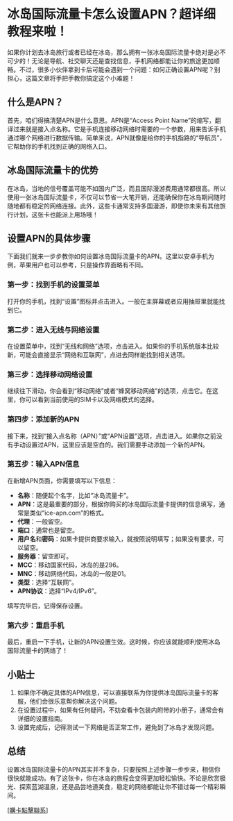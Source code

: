 # 冰岛国际流量卡怎么设置APN？超详细教程来啦！

如果你计划去冰岛旅行或者已经在冰岛，那么拥有一张冰岛国际流量卡绝对是必不可少的！无论是导航、社交聊天还是查找信息，手机网络都能让你的旅途更加顺畅。不过，很多小伙伴拿到卡后可能会遇到一个问题：如何正确设置APN呢？别担心，这篇文章将手把手教你搞定这个小难题！

## 什么是APN？

首先，咱们得搞清楚APN是什么意思。APN是“Access Point Name”的缩写，翻译过来就是接入点名称。它是手机连接移动网络时需要的一个参数，用来告诉手机通过哪个网络进行数据传输。简单来说，APN就像是给你的手机指路的“导航员”，它帮助你的手机找到正确的网络入口。

## 冰岛国际流量卡的优势

在冰岛，当地的信号覆盖可能不如国内广泛，而且国际漫游费用通常都很高。所以使用一张冰岛国际流量卡，不仅可以节省一大笔开销，还能确保你在冰岛期间随时随地都有稳定的网络连接。此外，这些卡通常支持多国漫游，即使你未来有其他旅行计划，这张卡也能派上用场哦！

## 设置APN的具体步骤

下面我们就来一步步教你如何设置冰岛国际流量卡的APN。这里以安卓手机为例，苹果用户也可以参考，只是操作界面略有不同。

### 第一步：找到手机的设置菜单

打开你的手机，找到“设置”图标并点击进入。一般在主屏幕或者应用抽屉里就能找到它。

### 第二步：进入无线与网络设置

在设置菜单中，找到“无线和网络”选项，点击进入。如果你的手机系统版本比较新，可能会直接显示“网络和互联网”，点进去同样能找到相关选项。

### 第三步：选择移动网络设置

继续往下滑动，你会看到“移动网络”或者“蜂窝移动网络”的选项，点击它。在这里，你可以看到当前使用的SIM卡以及网络模式的选择。

### 第四步：添加新的APN

接下来，找到“接入点名称（APN）”或“APN设置”选项，点击进入。如果你之前没有手动设置过APN，这里应该是空白的。我们需要手动添加一个新的APN。

### 第五步：输入APN信息

在新增APN页面，你需要填写以下信息：

- **名称**：随便起个名字，比如“冰岛流量卡”。
- **APN**：这是最重要的部分，根据你购买的冰岛国际流量卡提供的信息填写，通常是类似“ice-apn.com”的格式。
- **代理**：一般留空。
- **端口**：通常也是留空。
- **用户名**和**密码**：如果卡提供商要求输入，就按照说明填写；如果没有要求，可以留空。
- **服务器**：留空即可。
- **MCC**：移动国家代码，冰岛的是296。
- **MNC**：移动网络代码，冰岛的一般是01。
- **类型**：选择“互联网”。
- **APN协议**：选择“IPv4/IPv6”。

填写完毕后，记得保存设置。

### 第六步：重启手机

最后，重启一下手机，让新的APN设置生效。这时候，你应该就能顺利使用冰岛国际流量卡的网络了！

## 小贴士

1. 如果你不确定具体的APN信息，可以直接联系为你提供冰岛国际流量卡的客服，他们会很乐意帮你解决这个问题。
2. 在设置过程中，如果有任何疑问，不妨查看卡包装内附带的小册子，通常会有详细的设置指南。
3. 设置完成后，记得测试一下网络是否正常工作，避免到了冰岛才发现问题。

## 总结

设置冰岛国际流量卡的APN其实并不复杂，只要按照上述步骤一步步来，相信你很快就能成功。有了这张卡，你在冰岛的旅程会变得更加轻松愉快。不论是欣赏极光、探索蓝湖温泉，还是品尝地道美食，稳定的网络都能让你不错过每一个精彩瞬间。

[[購卡點擊聯系](https://t.me/s/esim1088)]
